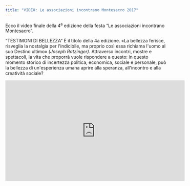 ```yaml
---
title: "VIDEO: Le associazioni incontrano Montesacro 2017"
---
```

Ecco il video finale della 4<sup>a</sup> edizione della festa
&ldquo;Le associazioni incontrano Montesacro&rdquo;.

&ldquo;TESTIMONI DI BELLEZZA&rdquo; È il titolo della 4a edizione. &laquo;La bellezza ferisce, risveglia la nostalgia per l'indicibile, ma proprio così essa richiama l'uomo al suo Destino ultimo&raquo; _(Joseph Ratzinger)_. Attraverso incontri, mostre e spettacoli, la vita che proporrà vuole rispondere a questo: in questo momento storico di incertezza politica, economica, sociale e personale, può la bellezza di un'esperienza umana aprire alla speranza, all'incontro e alla creatività sociale?

<div style="text-align: center;">
    <iframe width="560" height="315" src="https://www.youtube-nocookie.com/embed/52Y3IHdxPdg" frameborder="0" allow="autoplay; encrypted-media" allowfullscreen></iframe>
</div>
